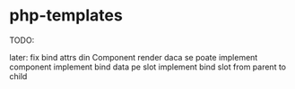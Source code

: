 # php-templates

TODO:

later: fix bind attrs din Component render daca se poate
implement <slot>component</slot>
implement bind data pe slot
implement bind slot from parent to child